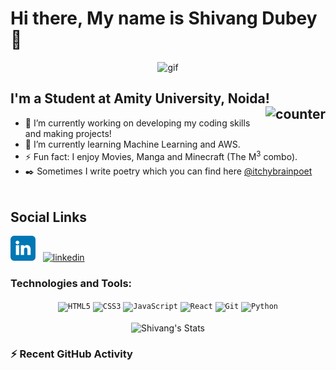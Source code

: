 # Hi there, My name is Shivang Dubey🙏

<div align="center">
<img src="https://i.giphy.com/media/836HiJc7pgzy8iNXCn/giphy.gif" height="360px" width="640px" alt="gif"/>
</div>

## I'm a Student at Amity University, Noida!<img src="https://komarev.com/ghpvc/?username=shivang02" alt="counter" align="right"/>

- 🔭 I’m currently working on developing my coding skills and making projects!
- 🌱 I’m currently learning Machine Learning and AWS.
- ⚡ Fun fact: I enjoy Movies, Manga and Minecraft (The M<sup>3</sup> combo).
- ✒️ Sometimes I write poetry which you can find here <a href="https://www.instagram.com/itchybrainpoet/" target="_blank">@itchybrainpoet</a>
<br><br>

## Social Links

<a href="https://www.linkedin.com/in/shivang-dubey-570799190/" target="_blank"><img alt="linkedin" height="40px" width="40px" src="https://raw.githubusercontent.com/edent/SuperTinyIcons/master/images/svg/linkedin.svg"/></a>&nbsp;&nbsp;
<a href = "mailto: shivangdubey9900@gmail.com"><img alt="linkedin" height="40px" width="40px" src="https://raw.githubusercontent.com/get-icon/geticon/master/icons/google-gmail.svg"/></a>

### Technologies and Tools:

<div align="center">
<code><img alt="HTML5" height="40px" width="40px" src="https://raw.githubusercontent.com/tomchen/stack-icons/master/logos/html-5.svg" title="HTML5"/></code>
<code><img alt="CSS3" height="40px" width="40px" src="https://raw.githubusercontent.com/tomchen/stack-icons/master/logos/css-3.svg" title="CSS3"/></code>
<code><img alt="JavaScript" height="40px" width="40px" src="https://raw.githubusercontent.com/tomchen/stack-icons/master/logos/bootstrap.svg" title="Bootstrap"/></code>
  <code><img alt="React" width="40px" height="40px" src="https://github.com/get-icon/geticon/raw/master/icons/react.svg" title="React" ></code>
<code><img alt="Git" height="40px" width="40px" src="https://raw.githubusercontent.com/tomchen/stack-icons/master/logos/git-icon.svg" title="Git"/></code>
<code><img alt="Python" width="40px" height="40px" src="https://github.com/get-icon/geticon/raw/master/icons/python.svg" title="Python" ></code>
</div>
<br>
<div align="center">
<img  alt="Shivang's Stats" src="https://github-readme-stats.vercel.app/api?username=shivang02&show_icons=true&bg_color=FFFFFF&title_color=003140&icon_color=003140&text_color=0486AA" title="Stats"/>
</div>

### ⚡ Recent GitHub Activity

<!--RECENT_ACTIVITY:start-->

<!--RECENT_ACTIVITY:end-->


<!--START_SECTION:waka-->

<!--END_SECTION:waka-->
